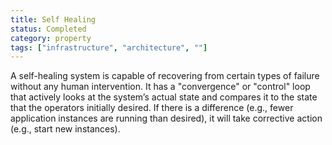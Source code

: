 ```yaml
---
title: Self Healing
status: Completed
category: property
tags: ["infrastructure", "architecture", ""]
---
```


A self-healing system is capable of recovering from certain types of failure without any human intervention. It has a "convergence" or "control" loop that actively looks at the system’s actual state and compares it to the state that the operators initially desired. If there is a difference (e.g., fewer application instances are running than desired), it will take corrective action (e.g., start new instances).
